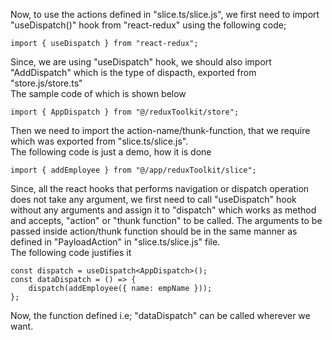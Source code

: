 Now, to use the actions defined in "slice.ts/slice.js", we first need to import "useDispatch()" hook from "react-redux" using the following code;

```
import { useDispatch } from "react-redux";
```

Since, we are using "useDispatch" hook, we should also import "AddDispatch" which is the type of dispacth, exported from "store.js/store.ts"
<br> The sample code of which is shown below

```
import { AppDispatch } from "@/reduxToolkit/store";
```

Then we need to import the action-name/thunk-function, that we require which was exported from "slice.ts/slice.js".
<br> The following code is just a demo, how it is done

```
import { addEmployee } from "@/app/reduxToolkit/slice";
```

Since, all the react hooks that performs navigation or dispatch operation does not take any argument, we first need to call "useDispatch" hook without any arguments and assign it to "dispatch" which works as method and accepts, "action" or "thunk function" to be called. The arguments to be passed inside action/thunk function should be in the same manner as defined in "PayloadAction" in "slice.ts/slice.js" file.
<br> The following code justifies it

```
const dispatch = useDispatch<AppDispatch>();
const dataDispatch = () => {
    dispatch(addEmployee({ name: empName }));
};
```

Now, the function defined i.e; "dataDispatch" can be called wherever we want.
